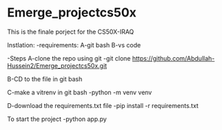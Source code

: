 # Emerge_projectcs50x

This is the finale porject for the CS50X-IRAQ

Instlation:
 	-requirements:
 A-git bash
 B-vs code

-Steps
A-clone the repo using git
	-git clone https://github.com/Abdullah-Hussein2/Emerge_projectcs50x.git

B-CD to the file in git bash

C-make a vitrenv in git bash
	-python -m venv venv
 
D-download the requirements.txt file
	-pip install -r requirements.txt

To start the project 
-python app.py
